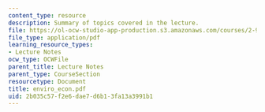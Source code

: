 ```yaml
---
content_type: resource
description: Summary of topics covered in the lecture.
file: https://ol-ocw-studio-app-production.s3.amazonaws.com/courses/2-964-economics-of-marine-transportation-industries-fall-2006/2b035c57f2e6dae7d6b13fa13a3991b1_enviro_econ.pdf
file_type: application/pdf
learning_resource_types:
- Lecture Notes
ocw_type: OCWFile
parent_title: Lecture Notes
parent_type: CourseSection
resourcetype: Document
title: enviro_econ.pdf
uid: 2b035c57-f2e6-dae7-d6b1-3fa13a3991b1
---
```

